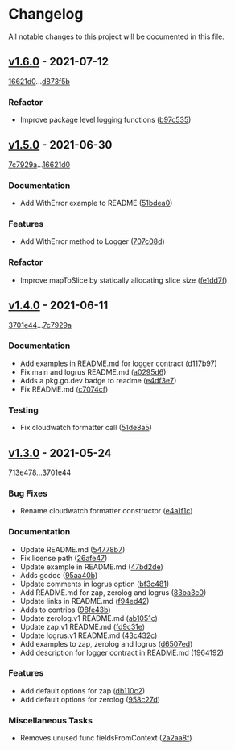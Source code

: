 # Changelog
All notable changes to this project will be documented in this file.

## [v1.6.0](https://github.com/americanas-go/log/compare/v1.5.0...v1.6.0) - 2021-07-12

[16621d0](16621d07ed84e3537737e16f7bb1e021b15458ab)...[d873f5b](d873f5b91d6a32125bf139449c77be8dbc29c7af)

### Refactor

- Improve package level logging functions ([b97c535](b97c535b9e5d641b3b6a2541d756b4f266c4248c))

## [v1.5.0](https://github.com/americanas-go/log/compare/v1.4.0...v1.5.0) - 2021-06-30

[7c7929a](7c7929a31a5a960a9d948aa931d33af1494e8cb7)...[16621d0](16621d07ed84e3537737e16f7bb1e021b15458ab)

### Documentation

- Add WithError example to README ([51bdea0](51bdea04f7cf96f6a7267ac8ff719d11101e42e0))

### Features

- Add WithError method to Logger ([707c08d](707c08de9033ac6139e6102aec0def1129f213c2))

### Refactor

- Improve mapToSlice by statically allocating slice size ([fe1dd7f](fe1dd7f8ce385d5823616aa17c38ee8b2b0abcdc))

## [v1.4.0](https://github.com/americanas-go/log/compare/v1.3.0...v1.4.0) - 2021-06-11

[3701e44](3701e44984b5909d86a05909f6b97de7a26d140c)...[7c7929a](7c7929a31a5a960a9d948aa931d33af1494e8cb7)

### Documentation

- Add examples in README.md for logger contract ([d117b97](d117b97453fe82a1ffc4ad45c55078059fbbcde4))
- Fix main and logrus README.md ([a0295d6](a0295d6ed41af9155cf710595e5eed0b4fd27ecc))
- Adds a pkg.go.dev badge to readme ([e4df3e7](e4df3e7c12ed7c454bc3f911e690354429fec10e))
- Fix README.md ([c7074cf](c7074cfeb3a1fc4dde17b0c4d2cebaa471345a49))

### Testing

- Fix cloudwatch formatter call ([51de8a5](51de8a5dd82cc770c27b8147b8e98ad522755629))

## [v1.3.0](https://github.com/americanas-go/log/compare/v1.2.0...v1.3.0) - 2021-05-24

[713e478](713e4785b8846e4129acb61f0533c5eb5b6e8ea8)...[3701e44](3701e44984b5909d86a05909f6b97de7a26d140c)

### Bug Fixes

- Rename cloudwatch formatter constructor ([e4a1f1c](e4a1f1c45901daae3bbcaa5c0820d2e69aee39be))

### Documentation

- Update README.md ([54778b7](54778b7d4c907603de741f12239bbcba0d7b2c80))
- Fix license path ([26afe47](26afe47db28f76de246615b1d0cbef82145b1edb))
- Update example in README.md ([47bd2de](47bd2def26d9a742f4ca267c304722ce74803816))
- Adds godoc ([95aa40b](95aa40b23ee81e7c91ab8da28f3d0f50b71886ca))
- Update comments in logrus option ([bf3c481](bf3c4818b2d786aeaeba9f17cedb71b47811c639))
- Add README.md for zap, zerolog and logrus ([83ba3c0](83ba3c092c6526f750ad96ccded28b487595b975))
- Update links in README.md ([f94ed42](f94ed421a463a1a333b795109991726318e65c16))
- Adds to contribs ([98fe43b](98fe43b1965a9c489986b10a442254df0c991065))
- Update zerolog.v1 README.md ([ab1051c](ab1051cbbf79b2c172cbc8224be3d19b08a2730c))
- Update zap.v1 README.md ([fd9c31e](fd9c31e3733795dc603b760e47ffe8c3eb550cb5))
- Update logrus.v1 README.md ([43c432c](43c432c4c3b63723219ed8c72d774ccdb46f7189))
- Add examples to zap, zerolog and logrus ([d6507ed](d6507eda91106bdb33c6f837d77510373489769a))
- Add description for logger contract in README.md ([1964192](1964192b5cc13248617f3b0c3ce18a37825ae6c7))

### Features

- Add default options for zap ([db110c2](db110c2d116465afd5474dbd26a4e4bf0d99bd8f))
- Add default options for zerolog ([958c27d](958c27dad9fcf4f117e81f6a68af43f53d2f4d5b))

### Miscellaneous Tasks

- Removes unused func fieldsFromContext ([2a2aa8f](2a2aa8f98f87fbc8134d9d397dbcadec16d28205))

<!-- generated by git-cliff -->

